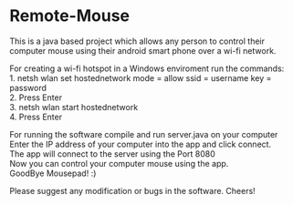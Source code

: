 # Remote-Mouse
This is a java based project which allows any person to control their computer mouse using their android smart phone over a wi-fi network.<br>
<p>
For creating a wi-fi hotspot in a Windows enviroment run the commands: <br>
1. netsh wlan set hostednetwork mode = allow ssid = username key = password<br>
2. Press Enter<br>
3. netsh wlan start hostednetwork<br>
4. Press Enter<br>
</p>
<p>
For running the software compile and run server.java on your computer<br>
Enter the IP address of your computer into the app and click connect.<br>
The app will connect to the server using the Port 8080<br>
Now you can control your computer mouse using the app.<br>
GoodBye Mousepad! :)
</p>
Please suggest any modification or bugs in the software.
Cheers!
